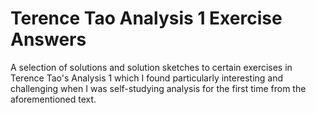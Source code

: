 # Terence Tao Analysis 1 Exercise Answers
A selection of solutions and solution sketches to certain exercises in Terence Tao's Analysis 1 which I found particularly interesting and challenging when I was self-studying analysis
for the first time from the aforementioned text. 
